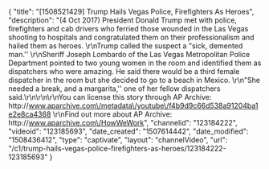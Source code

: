 {
    "title": "[1508521429] Trump Hails Vegas Police, Firefighters As Heroes",
    "description": "(4 Oct 2017) President Donald Trump met with police, firefighters and cab drivers who ferried those wounded in the Las Vegas shooting to hospitals and congratulated them on their professionalism and hailed them as heroes. \r\nTrump called the suspect a \"sick, demented man.'' \r\nSheriff Joseph Lombardo of the Las Vegas Metropolitan Police Department pointed to two young women in the room and identified them as dispatchers who were amazing. He said there would be a third female dispatcher in the room but she decided to go to a beach in Mexico. \r\n\"She needed a break, and a margarita,'' one of her fellow dispatchers said.\r\n\r\n\r\nYou can license this story through AP Archive: http:\/\/www.aparchive.com\/metadata\/youtube\/f4b9d9c66d538a91204ba1e2e8ca4368 \r\nFind out more about AP Archive: http:\/\/www.aparchive.com\/HowWeWork",
    "channelid": "123184222",
    "videoid": "123185693",
    "date_created": "1507614442",
    "date_modified": "1508436412",
    "type": "captivate",
    "layout": "channelVideo",
    "url": "\/c1\/trump-hails-vegas-police-firefighters-as-heroes\/123184222-123185693"
}